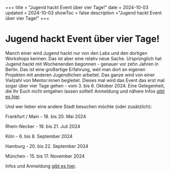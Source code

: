 +++
title = "Jugend hackt Event über vier Tage!"
date = 2024-10-03
updated = 2024-10-03
showToc = false
description ="Jugend hackt Event über vier Tage!"
+++

<script lang="ts">
    import Figure from "$lib/components/Figure.svelte";
</script>

# Jugend hackt Event über vier Tage!

Manch einer wird Jugend hackt nur von den Labs und den dortigen Workshops kennen. Das ist aber eine relativ neue Sache. Ursprünglich hat Jugend hackt mit Wochenenden begonnen - genauer vor zehn Jahren in Berlin. Das ist eine großartige Erfahrung, weil man dort an eigenen Projekten mit anderen Jugendlichen arbeitet. Das ganze wird von einer Vielzahl von Mentor:innen begleitet. Dieses mal wird das Event das erst mal sogar über vier Tage gehen - vom 3. bis 6. Oktober 2024. Eine Gelegenheit, die Ihr Euch nicht entgehen lassen solltet! Anmeldung und nähere Infos [gibt es hier](https://jugendhackt.org/events/berlin/).

Und wer lieber eine andere Stadt besuchen möchte (oder zusätzlich):

Frankfurt / Main - 18. bis 20. Mai 2024

Rhein-Necker - 19. bis 21. Juli 2024

Köln - 6. bis 8. September 2024

Hamburg - 20. bis 22. September 2024

München - 15. bis 17. November 2024

Infos und Anmeldung [gibt es hier](https://jugendhackt.org/events/).
